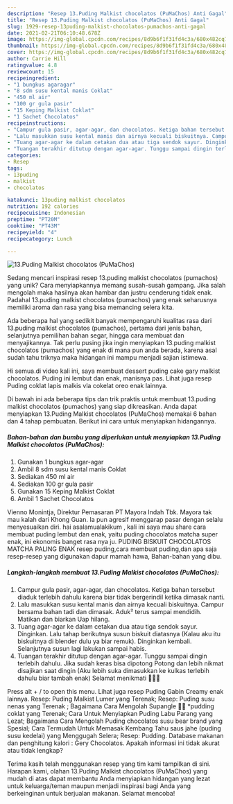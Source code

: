 ```yaml
---
description: "Resep 13.Puding Malkist chocolatos (PuMaChos) Anti Gagal"
title: "Resep 13.Puding Malkist chocolatos (PuMaChos) Anti Gagal"
slug: 1929-resep-13puding-malkist-chocolatos-pumachos-anti-gagal
date: 2021-02-21T06:10:48.678Z
image: https://img-global.cpcdn.com/recipes/8d9b6f1f31fd4c3a/680x482cq70/13puding-malkist-chocolatos-pumachos-foto-resep-utama.jpg
thumbnail: https://img-global.cpcdn.com/recipes/8d9b6f1f31fd4c3a/680x482cq70/13puding-malkist-chocolatos-pumachos-foto-resep-utama.jpg
cover: https://img-global.cpcdn.com/recipes/8d9b6f1f31fd4c3a/680x482cq70/13puding-malkist-chocolatos-pumachos-foto-resep-utama.jpg
author: Carrie Hill
ratingvalue: 4.8
reviewcount: 15
recipeingredient:
- "1 bungkus agaragar"
- "8 sdm susu kental manis Coklat"
- "450 ml air"
- "100 gr gula pasir"
- "15 Keping Malkist Coklat"
- "1 Sachet Chocolatos"
recipeinstructions:
- "Campur gula pasir, agar-agar, dan chocolatos. Ketiga bahan tersebut diaduk terlebih dahulu karena biar tidak bergerindil ketika dimasak nanti."
- "Lalu masukkan susu kental manis dan airnya kecuali biskuitnya. Campur bersama bahan tadi dan dimasak. Aduk² terus sampai mendidih. Matikan dan biarkan Uap hilang."
- "Tuang agar-agar ke dalam cetakan dua atau tiga sendok sayur. Dinginkan. Lalu tahap berikutnya susun biskuit diatasnya (Kalau aku itu biskuitnya di blender dulu ya biar remuk). Dinginkan kembali. Selanjutnya susun lagi lakukan sampai habis."
- "Tuangan terakhir ditutup dengan agar-agar. Tunggu sampai dingin terlebih dahulu. Jika sudah keras bisa dipotong Potong dan lebih nikmat disajikan saat dingin (Aku lebih suka dimasukkan ke kulkas terlebih dahulu biar tambah enak) Selamat menikmati 🙂🙂🙂"
categories:
- Resep
tags:
- 13puding
- malkist
- chocolatos

katakunci: 13puding malkist chocolatos 
nutrition: 192 calories
recipecuisine: Indonesian
preptime: "PT20M"
cooktime: "PT43M"
recipeyield: "4"
recipecategory: Lunch

---
```



![13.Puding Malkist chocolatos (PuMaChos)](https://img-global.cpcdn.com/recipes/8d9b6f1f31fd4c3a/680x482cq70/13puding-malkist-chocolatos-pumachos-foto-resep-utama.jpg)

Sedang mencari inspirasi resep 13.puding malkist chocolatos (pumachos) yang unik? Cara menyiapkannya memang susah-susah gampang. Jika salah mengolah maka hasilnya akan hambar dan justru cenderung tidak enak. Padahal 13.puding malkist chocolatos (pumachos) yang enak seharusnya memiliki aroma dan rasa yang bisa memancing selera kita.

Ada beberapa hal yang sedikit banyak mempengaruhi kualitas rasa dari 13.puding malkist chocolatos (pumachos), pertama dari jenis bahan, selanjutnya pemilihan bahan segar, hingga cara membuat dan menyajikannya. Tak perlu pusing jika ingin menyiapkan 13.puding malkist chocolatos (pumachos) yang enak di mana pun anda berada, karena asal sudah tahu triknya maka hidangan ini mampu menjadi sajian istimewa.

Hi semua.di video kali ini, saya membuat dessert puding cake gary malkist chocolatos. Puding ini lembut dan enak, manisnya pas. Lihat juga resep Puding coklat lapis malkis vla cokelat oreo enak lainnya.


Di bawah ini ada beberapa tips dan trik praktis untuk membuat 13.puding malkist chocolatos (pumachos) yang siap dikreasikan. Anda dapat menyiapkan 13.Puding Malkist chocolatos (PuMaChos) memakai 6 bahan dan 4 tahap pembuatan. Berikut ini cara untuk menyiapkan hidangannya.

<!--inarticleads1-->

##### Bahan-bahan dan bumbu yang diperlukan untuk menyiapkan 13.Puding Malkist chocolatos (PuMaChos):

1. Gunakan 1 bungkus agar-agar
1. Ambil 8 sdm susu kental manis Coklat
1. Sediakan 450 ml air
1. Sediakan 100 gr gula pasir
1. Gunakan 15 Keping Malkist Coklat
1. Ambil 1 Sachet Chocolatos


Vienno Monintja, Direktur Pemasaran PT Mayora Indah Tbk. Mayora tak mau kalah dari Khong Guan. Ia pun agresif menggarap pasar dengan selalu menyesuaikan diri. hai asalamualakikum , kali ini saya mau share cara membuat puding lembut dan enak, yaitu puding chocolatos matcha super enak, ini ekonomis banget rasa nya ju. PUDING BISKUIT CHOCOLATOS MATCHA PALING ENAK resep puding,cara membuat puding,dan apa saja resep-resep yang digunakan dapur mamah hawa, Bahan-bahan yang dibu. 

<!--inarticleads2-->

##### Langkah-langkah membuat 13.Puding Malkist chocolatos (PuMaChos):

1. Campur gula pasir, agar-agar, dan chocolatos. Ketiga bahan tersebut diaduk terlebih dahulu karena biar tidak bergerindil ketika dimasak nanti.
1. Lalu masukkan susu kental manis dan airnya kecuali biskuitnya. Campur bersama bahan tadi dan dimasak. Aduk² terus sampai mendidih. Matikan dan biarkan Uap hilang.
1. Tuang agar-agar ke dalam cetakan dua atau tiga sendok sayur. Dinginkan. Lalu tahap berikutnya susun biskuit diatasnya (Kalau aku itu biskuitnya di blender dulu ya biar remuk). Dinginkan kembali. Selanjutnya susun lagi lakukan sampai habis.
1. Tuangan terakhir ditutup dengan agar-agar. Tunggu sampai dingin terlebih dahulu. Jika sudah keras bisa dipotong Potong dan lebih nikmat disajikan saat dingin (Aku lebih suka dimasukkan ke kulkas terlebih dahulu biar tambah enak) Selamat menikmati 🙂🙂🙂


Press alt + / to open this menu. Lihat juga resep Puding Gabin Creamy enak lainnya. Resep: Puding Malkist Lumer yang Terenak; Resep: Puding susu nenas yang Terenak ; Bagaimana Cara Mengolah Supangle 🍮🍫 *pudding coklat yang Terenak; Cara Untuk Menyiapkan Puding Labu Parang yang Lezat; Bagaimana Cara Mengolah Puding chocolatos susu bear brand yang Spesial; Cara Termudah Untuk Memasak Kembang Tahu saus jahe (puding susu kedelai) yang Menggugah Selera; Resep: Pudding. Database makanan dan penghitung kalori : Gery Chocolatos. Apakah informasi ini tidak akurat atau tidak lengkap? 

Terima kasih telah menggunakan resep yang tim kami tampilkan di sini. Harapan kami, olahan 13.Puding Malkist chocolatos (PuMaChos) yang mudah di atas dapat membantu Anda menyiapkan hidangan yang lezat untuk keluarga/teman maupun menjadi inspirasi bagi Anda yang berkeinginan untuk berjualan makanan. Selamat mencoba!

